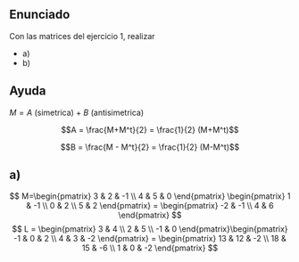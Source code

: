 ## Enunciado
Con las matrices del ejercicio 1, realizar
 - a)
 - b)

## Ayuda
$M = A$ (simetrica) + $B$ (antisimetrica)

$$A = \frac{M+M^t}{2} = \frac{1}{2} (M+M^t)$$

$$B = \frac{M - M^t}{2} = \frac{1}{2} (M-M^t)$$

## a)
$$
M=\begin{pmatrix}
3 & 2 & -1 \\
4 & 5 & 0
\end{pmatrix} \begin{pmatrix}
1 & -1 \\
0 & 2 \\
5 & 2
\end{pmatrix} = \begin{pmatrix}
-2 & -1 \\
4 & 6
\end{pmatrix}
$$
$$
L = \begin{pmatrix}
3 & 4 \\
2 & 5 \\
-1 & 0
\end{pmatrix}\begin{pmatrix}
-1 & 0 & 2 \\
4 & 3 & -2
\end{pmatrix} = \begin{pmatrix}
13 & 12 & -2 \\
18 & 15 & -6 \\
1 & 0 & -2
\end{pmatrix}
$$